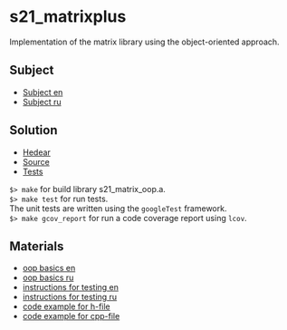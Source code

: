 # s21_matrixplus

Implementation of the matrix library using the object-oriented approach.

## Subject

- [Subject en](./subject_en.md)
- [Subject ru](./subject_ru.md)

## Solution

- [Hedear](./include/s21_matrix_oop.h)
- [Source](./src/s21_matrix_oop.c)
- [Tests](./tests/s21_matrix_oop_test.cc)

`$> make` for build library s21_matrix_oop.a. \
`$> make test` for run tests. \
  The unit tests are written using the `googleTest` framework. \
`$> make gcov_report` for run a code coverage report using `lcov`.

## Materials

- [oop basics en](./materials/oop_basics.md)
- [oop basics ru](./materials/oop_basics_ru.md)
- [instructions for testing en](./materials/instructions_for_testing.md)
- [instructions for testing ru](./materials/instructions_for_testing_ru.md)
- [code example for h-file](./materials/code_samples/example.h)
- [code example for cpp-file](./materials/code_samples/example.cpp)

